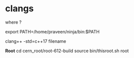# clangs
where ?

export PATH=/home/praveen/ninja/bin:$PATH

clang++ -std=c++17 filename 

**Root** 
cd cern_root/root-612-build
source bin/thisroot.sh
root
